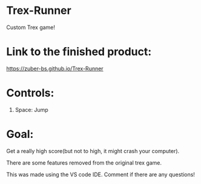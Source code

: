 # Trex-Runner
Custom Trex game!

# Link to the finished product: 
https://zuber-bs.github.io/Trex-Runner 

# Controls:
1. Space: Jump

# Goal:
Get a really high score(but not to high, it might crash your computer).

There are some features removed from the original trex game.

This was made using the VS code IDE.
Comment if there are any questions!
